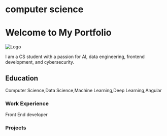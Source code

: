 # computer science
# Welcome to My Portfolio

![Logo](https://github.com/Nadine516/Portfolio-/blob/main/assets/mee.jpg?raw=true)

I am a CS student with a passion for AI, data engineering, frontend development, and cybersecurity.


## Education 
Computer Science,Data Science,Machine Learning,Deep Learning,Angular  
### Work Experience
Front End developer 


### Projects
